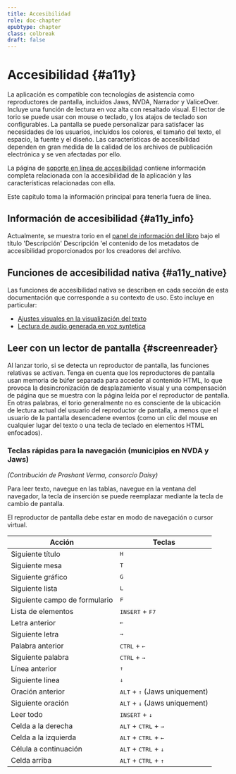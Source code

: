 ```yaml
---
title: Accesibilidad
role: doc-chapter
epubtype: chapter
class: colbreak 
draft: false
---
```


# Accesibilidad {#a11y}

La aplicación es compatible con tecnologías de asistencia como reproductores de pantalla, incluidos Jaws, NVDA, Narrador y ValiceOver. Incluye una función de lectura en voz alta con resaltado visual. El lector de torio se puede usar con mouse o teclado, y los atajos de teclado son configurables. La pantalla se puede personalizar para satisfacer las necesidades de los usuarios, incluidos los colores, el tamaño del texto, el espacio, la fuente y el diseño.
Las características de accesibilidad dependen en gran medida de la calidad de los archivos de publicación electrónica y se ven afectadas por ello. 

La página de [soporte en línea de accesibilidad](https://thorium.edrlab.org/es/th3/500_accessibility/) contiene información completa relacionada con la accesibilidad de la aplicación y las características relacionadas con ella.

Este capítulo toma la información principal para tenerla fuera de línea.

## Información de accesibilidad {#a11y_info}

Actualmente, se muestra torio en el [panel de información del libro](../102_windows_views_panels/index.xhtml#book_info_panel) bajo el título 'Descripción' Descripción 'el contenido de los metadatos de accesibilidad proporcionados por los creadores del archivo.

## Funciones de accesibilidad nativa {#a11y_native}

Las funciones de accesibilidad nativa se describen en cada sección de esta documentación que corresponde a su contexto de uso. Esto incluye en particular:

* [Ajustes visuales en la visualización del texto](../102_windows_views_panels/index.xhtml#reading_settings_panel)
* [Lectura de audio generada en voz syntetica](../211_reading_textuals/index.xhtml#read_text_readaloud)
  
## Leer con un lector de pantalla {#screenreader}

Al lanzar torio, si se detecta un reproductor de pantalla, las funciones relativas se activan.
Tenga en cuenta que los reproductores de pantalla usan memoria de búfer separada para acceder al contenido HTML, lo que provoca la desincronización de desplazamiento visual y una compensación de página que se muestra con la página leída por el reproductor de pantalla. En otras palabras, el torio generalmente no es consciente de la ubicación de lectura actual del usuario del reproductor de pantalla, a menos que el usuario de la pantalla desencadene eventos (como un clic del mouse en cualquier lugar del texto o una tecla de teclado en elementos HTML enfocados).

### Teclas rápidas para la navegación (municipios en NVDA y Jaws)

*(Contribución de Prashant Verma, consorcio Daisy)*

Para leer texto, navegue en las tablas, navegue en la ventana del navegador, la tecla de inserción se puede reemplazar mediante la tecla de cambio de pantalla.

El reproductor de pantalla debe estar en modo de navegación o cursor virtual.

|Acción |Teclas|
|---|---|
|Siguiente título| <kbd>H</kbd> |
|Siguiente mesa| <kbd>T</kbd>|
|Siguiente gráfico| <kbd>G</kbd>|
|Siguiente lista|<kbd>L</kbd>|
|Siguiente campo de formulario|<kbd>F</kbd>|
|Lista de elementos| <kbd>INSERT</kbd> + <kbd>F7</kbd>|
|Letra anterior| <kbd>←</kbd> |
|Siguiente letra| <kbd>→</kbd> |
|Palabra anterior |<kbd>CTRL</kbd> + <kbd>←</kbd> |
|Siguiente palabra|<kbd>CTRL</kbd> + <kbd>→</kbd> |
|Línea anterior |<kbd>↑</kbd> |
|Siguiente línea |<kbd>↓</kbd> |
|Oración anterior |<kbd>ALT</kbd> + <kbd>↑</kbd> (Jaws uniquement) |
|Siguiente oración |<kbd>ALT</kbd> + <kbd>↓</kbd> (Jaws uniquement) |
|Leer todo |<kbd>INSERT</kbd> + <kbd>↓</kbd> |
|Celda a la derecha |<kbd>ALT</kbd> + <kbd>CTRL</kbd> + <kbd>→</kbd> |
|Celda a la izquierda |<kbd>ALT</kbd> + <kbd>CTRL</kbd> + <kbd>←</kbd>|
| Célula a continuación|<kbd>ALT</kbd> + <kbd>CTRL</kbd> + <kbd>↓</kbd>|
| Celda arriba|<kbd>ALT</kbd> + <kbd>CTRL</kbd> + <kbd>↑</kbd>|
